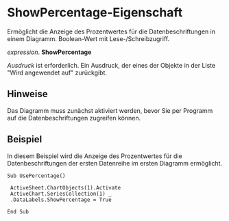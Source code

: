 
# ShowPercentage-Eigenschaft

Ermöglicht die Anzeige des Prozentwertes für die Datenbeschriftungen in einem Diagramm. Boolean-Wert mit Lese-/Schreibzugriff.

 _expression_. **ShowPercentage**

 _Ausdruck_ ist erforderlich. Ein Ausdruck, der eines der Objekte in der Liste "Wird angewendet auf" zurückgibt.


## Hinweise

Das Diagramm muss zunächst aktiviert werden, bevor Sie per Programm auf die Datenbeschriftungen zugreifen können.


## Beispiel

In diesem Beispiel wird die Anzeige des Prozentwertes für die Datenbeschriftungen der ersten Datenreihe im ersten Diagramm ermöglicht.


```
Sub UsePercentage() 
 
 ActiveSheet.ChartObjects(1).Activate 
 ActiveChart.SeriesCollection(1) _ 
 .DataLabels.ShowPercentage = True 
 
End Sub
```

